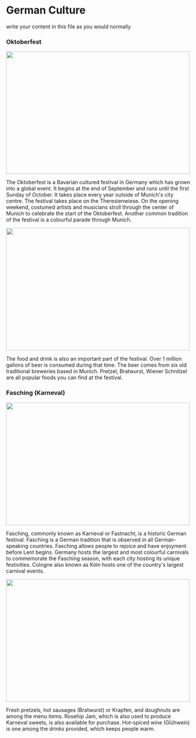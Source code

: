<h1>German Culture</h1>
<p>write your content in this file as you would normally</p>


<div class="row">
<div class="col-sm-6">
<h3>Oktoberfest</h3>
<p><img src="https://upload.wikimedia.org/wikipedia/commons/9/9c/O%27zapft_is%21_Münchens_5_Jahreszeit_hat_begonnen_-_O%27zapft_is%21_Munich_5_season%2C_the_Oktoberfest_has_begun_%289855483374%29.jpg" width="500" height="333"></p>
<p> The Oktoberfest is a Bavarian cultured festival in Germany which has grown into a global event. It begins at the end of September and runs until the first Sunday of October. It takes place every year outside of Munich's city centre. The festival takes place on the Theresienwiese. On the opening weekend, costumed artists and musicians stroll through the center of Munich to celebrate the start of the Oktoberfest. Another common tradition of the festival is a colourful parade through Munich. 
</p>
<p><img src="https://upload.wikimedia.org/wikipedia/commons/b/b0/German_Bratwürste.jpg" width="500" height="333"></p>
<p>The food and drink is also an important part of the festival. Over 1 million gallons of beer is consumed during that time. The beer comes from six old traditional breweries based in Munich. Pretzel, Bratwurst, Wiener Schnitzel are all popular foods you can find at the festival.</p>
</div>

<div class="col-sm-6">
<h3>Fasching (Karneval)</h3> 
<p><img src="https://upload.wikimedia.org/wikipedia/commons/7/7c/Karnevalsumzug_2017_in_Erfurt_%2832975402682%29.jpg" width="500" height="333"><p/>
<p>Fasching, commonly known as Karneval or Fastnacht, is a historic German festival. Fasching is a German tradition that is observed in all German-speaking countries. Fasching allows people to rejoice and have enjoyment before Lent begins. Germany hosts the largest and most colourful carnivals to commemorate the Fasching season, with each city hosting its unique festivities. Cologne also known as Köln hosts one of the country's largest carnival events.
</p>
<p><img src="https://upload.wikimedia.org/wikipedia/commons/3/3a/Berliner_Pfannkuchen_5.jpg" width="500" height="333"></p>
Fresh pretzels, hot sausages (Bratwurst) or Krapfen, and doughnuts are among the menu items. Rosehip Jam, which is also used to produce Karneval sweets, is also available for purchase. Hot-spiced wine (Glühwein) is one among the drinks provided, which keeps people warm. </p>
</div>
